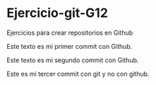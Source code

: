 # Ejercicio-git-G12
Ejercicios para crear repositorios en Github

Este texto es mi primer commit con Github.

Este texto es mi segundo commit con Github.

Este es mi tercer commit con git y no con github.
